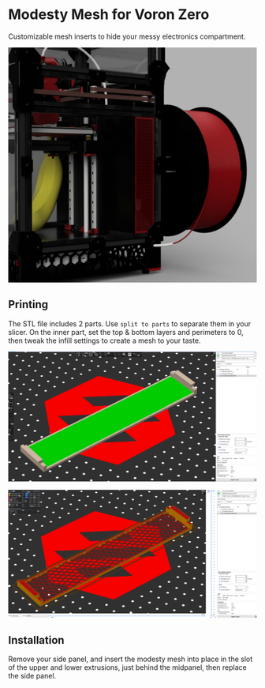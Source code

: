 # Modesty Mesh for Voron Zero

Customizable mesh inserts to hide your messy electronics compartment.

![Render](./Images/render.png)

## Printing

The STL file includes 2 parts.  Use `split to parts` to separate them in your slicer.  On the inner part, set the top & bottom layers and perimeters to 0, then tweak the infill settings to create a mesh to your taste.

![Parts](./Images/parts.png)

![Sliced](./Images/sliced.png)


## Installation

Remove your side panel, and insert the modesty mesh into place in the slot of the upper and lower extrusions, just behind the midpanel, then replace the side panel.

